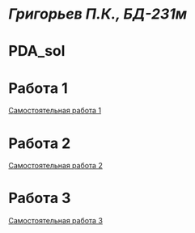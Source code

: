 # _Григорьев П.К., БД-231м_
# PDA_sol

# Работа 1
[Самостоятельная работа 1](Самостоятельная_работа_1.ipynb)
# Работа 2
[Самостоятельная работа 2](Самостоятельная_работа_2.ipynb)
# Работа 3
[Самостоятельная работа 3](Самостоятельная_работа_3.ipynb)
